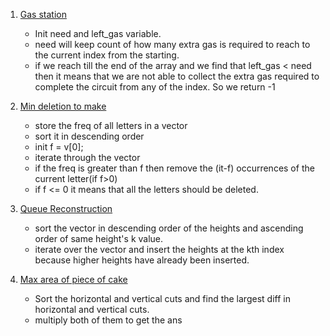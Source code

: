 1. [Gas station]()

   - Init need and left_gas variable.
   - need will keep count of how many extra gas is required to reach to the current index from the starting.
   - if we reach till the end of the array and we find that left_gas < need then it means that we are not able to collect the extra gas required to complete the circuit from any of the index. So we return -1

2. [Min deletion to make](https://leetcode.com/problems/minimum-deletions-to-make-character-frequencies-unique/)

   - store the freq of all letters in a vector
   - sort it in descending order
   - init f = v[0];
   - iterate through the vector
   - if the freq is greater than f then remove the (it-f) occurrences of the current letter(if f>0)
   - if f <= 0 it means that all the letters should be deleted.

3. [Queue Reconstruction](https://leetcode.com/problems/queue-reconstruction-by-height/submissions/)

   - sort the vector in descending order of the heights and ascending order of same height's k value.
   - iterate over the vector and insert the heights at the kth index because higher heights have already been inserted.

4. [Max area of piece of cake](https://leetcode.com/problems/maximum-area-of-a-piece-of-cake-after-horizontal-and-vertical-cuts/submissions/)

   - Sort the horizontal and vertical cuts and find the largest diff in horizontal and vertical cuts.
   - multiply both of them to get the ans
